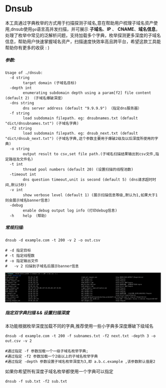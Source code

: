 # Dnsub

​		本工具通过字典枚举的方式用于扫描探测子域名,意在帮助用户梳理子域名资产使用,dnsub使用`go`语言高并发扫描，并可展示 **子域名**、**IP** 、 **CNAME**、**域名信息**，处理了枚举中常见的泛解析问题，支持加载多个字典，枚举探测更多深度的子域名信息，帮助用户快速掌握域名资产，扫描速度快效率高且跨平台，希望这款工具能帮助你有更多的收获 : )

[点击下载]: https://github.com/yunxu1/dnsub/releases	" Releases"



##### 参数: 

```shell
Usage of ./dnsub:
  -d string
    	target domain (子域名目标)
  -depth int
    	enumerating subdomain depth using a param[f2] file content (default 2) （子域名爆破深度）
  -dns string
    	dns server address (default "9.9.9.9") （指定dns服务器）
  -f string
    	load subdomain filepath. eg: dnsubnames.txt (default "dict/dnsubnames.txt") (子域名字典)
  -f2 string
    	load subdomain filepath. eg: dnsub_next.txt (default "dict/dnsub_next.txt") (子域名字典,这个参数主要用于爆破2级及以后深度所使用的字典)
  -o string
    	output result to csv,set file path.(子域名扫描结果输出到csv文件,指定路径及文件名)
  -t int
    	thread pool numbers (default 20) (设置扫描的线程池数)
  -timeout int
    	dns question timeout,unit is second (default 5) (dns请求超时时间,默认5秒)
  -v int
    	show verbose level (default 1) (展示扫描信息等级,默认为1,如果大于1则会展示域名banner信息)
  -debug
    	enable debug output log info (打印debug信息)
  -h	help （帮助）
```

##### 常规扫描:

```
dnsub -d example.com -t 200 -v 2 -o out.csv 

# -d 指定目标
# -t 指定线程数
# -o 指定输出文件
#	-v 2 扫描到子域名后展示banner信息
```

![example](./img/s.png)


##### 指定双字典扫描 && 设置扫描深度

本功能根据枚举深度加载不同的字典,推荐使用一些小字典多深度爆破下级域名

```shell
dnsub -d example.com -t 200 -f subnames.txt -f2 next.txt -depth 3 -o out.csv -v 2

#通过指定 -f 参数加载一个一级子域名枚举字典;
#通过指定 -f2 参数加载一个2级以上的子域名枚举字典
#通过指定 -depth 参数设置子域名枚举深度为3,即 a.b.c.example ,该参数默认值是2
```

如果你希望所有深度子域名枚举都使用一个字典可以指定 

```	shell
dnsub -f sub.txt -f2 sub.txt
```
